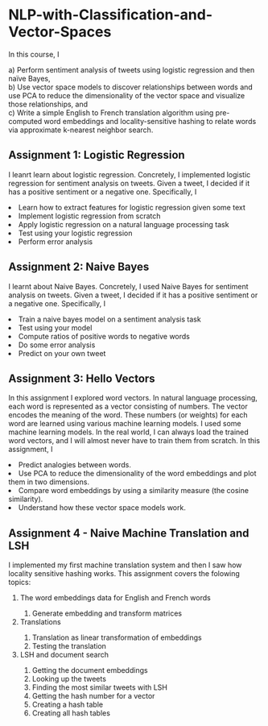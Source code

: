 # NLP-with-Classification-and-Vector-Spaces

In this course, I   

a) Perform sentiment analysis of tweets using logistic regression and then naïve Bayes, <br>
b) Use vector space models to discover relationships between words and use PCA to reduce the dimensionality of the vector space and visualize those relationships, and<br>
c) Write a simple English to French translation algorithm using pre-computed word embeddings and locality-sensitive hashing to relate words via approximate k-nearest neighbor search.



## Assignment 1: Logistic Regression
I leanrt learn about logistic regression. Concretely, I implemented logistic regression for sentiment analysis on tweets. Given a tweet, I decided if it has a positive sentiment or a negative one. Specifically, I

<li>Learn how to extract features for logistic regression given some text</li>
<li>Implement logistic regression from scratch</li>
<li>Apply logistic regression on a natural language processing task</li>
<li>Test using your logistic regression</li>
<li>Perform error analysis</li>


## Assignment 2: Naive Bayes
I learnt about Naive Bayes. Concretely, I used Naive Bayes for sentiment analysis on tweets. Given a tweet, I decided if it has a positive sentiment or a negative one. Specifically, I

<li>Train a naive bayes model on a sentiment analysis task</li>
<li>Test using your model</li>
<li>Compute ratios of positive words to negative words</li>
<li>Do some error analysis</li>
<li>Predict on your own tweet</li>


## Assignment 3: Hello Vectors
In this assignment I explored word vectors. In natural language processing, each word is represented as a vector consisting of numbers. The vector encodes the meaning of the word. These numbers (or weights) for each word are learned using various machine learning models. I used some machine learning models. In the real world, I can always load the trained word vectors, and I will almost never have to train them from scratch. In this assignment, I

<li>Predict analogies between words.</li>
<li>Use PCA to reduce the dimensionality of the word embeddings and plot them in two dimensions.</li>
<li>Compare word embeddings by using a similarity measure (the cosine similarity).</li>
<li>Understand how these vector space models work.</li>


## Assignment 4 - Naive Machine Translation and LSH
I implemented my first machine translation system and then I saw how locality sensitive hashing works.
This assignment covers the folowing topics:
<ol>
<li>The word embeddings data for English and French words</li>
  <ol><li>Generate embedding and transform matrices</li></ol>
<li>Translations</li>
  <ol><li>Translation as linear transformation of embeddings</li>
    <li>Testing the translation</li></ol>
<li>LSH and document search</li>
  <ol><li>Getting the document embeddings</li>
  <li>Looking up the tweets</li>
  <li>Finding the most similar tweets with LSH</li>
  <li>Getting the hash number for a vector</li>
  <li>Creating a hash table</li>
  <li>Creating all hash tables</li></ol>
</ol>




